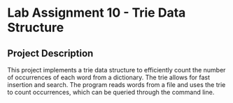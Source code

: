 # Lab Assignment 10 - Trie Data Structure
## Project Description
This project implements a trie data structure to efficiently count the number of occurrences of each word from a dictionary. The trie allows for fast insertion and search. The program reads words from a file and uses the trie to count occurrences, which can be queried through the command line.
